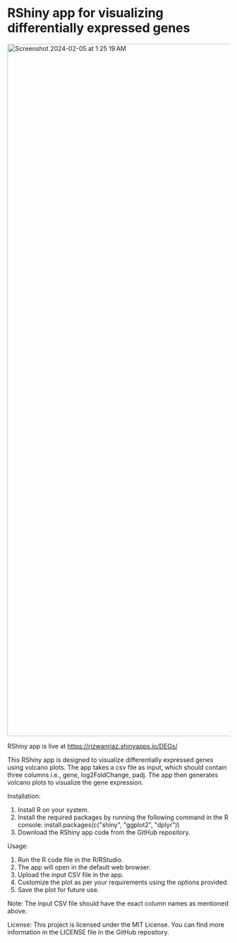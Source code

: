# RShiny app for visualizing differentially expressed genes

<img width="1567" alt="Screenshot 2024-02-05 at 1 25 19 AM" src="https://github.com/mrizwanriaz/DEG-volcano/assets/77746474/635c501b-783c-4275-84bb-10f7c62d4416">

RShiny app is live at https://rizwanriaz.shinyapps.io/DEGs/

This RShiny app is designed to visualize differentially expressed genes using volcano plots. The app takes a csv file as input, which should contain three columns i.e., gene, log2FoldChange, padj. The app then generates volcano plots to visualize the gene expression. 

Installation:
1. Install R on your system.
2. Install the required packages by running the following command in the R console:
   install.packages(c("shiny", "ggplot2", "dplyr"))
3. Download the RShiny app code from the GitHub repository.

Usage:
1. Run the R code file in the R/RStudio.
3. The app will open in the default web browser.
4. Upload the input CSV file in the app.
5. Customize the plot as per your requirements using the options provided.
6. Save the plot for future use.

Note: The input CSV file should have the exact column names as mentioned above. 

License:
This project is licensed under the MIT License. You can find more information in the LICENSE file in the GitHub repository.
